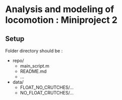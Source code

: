 # Analysis and modeling of locomotion : Miniproject 2
## Setup

 Folder directory should be :
 - repo/
   	- main_script.m
   	- README.md
   	- ...
 - data/
   	- FLOAT_NO_CRUTCHES/...
   	- NO_FLOAT_CRUTCHES/...